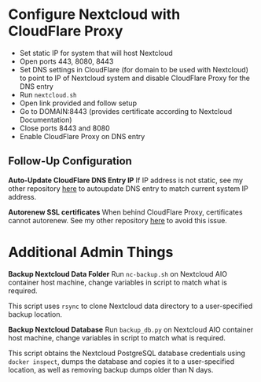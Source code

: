 # Configure Nextcloud with CloudFlare Proxy
- Set static IP for system that will host Nextcloud
- Open ports 443, 8080, 8443
- Set DNS settings in CloudFlare (for domain to be used with Nextcloud) to point to IP of Nextcloud system and disable CloudFlare Proxy for the DNS entry
- Run `nextcloud.sh`
- Open link provided and follow setup
- Go to DOMAIN:8443 (provides certificate according to Nextcloud Documentation)
- Close ports 8443 and 8080
- Enable CloudFlare Proxy on DNS entry

## Follow-Up Configuration

**Auto-Update CloudFlare DNS Entry IP**
If IP address is not static, see my other repository [here](https://github.com/davej23/cloudflare-dynamic-dns) to autoupdate DNS entry to match current system IP address.

**Autorenew SSL certificates**
When behind CloudFlare Proxy, certificates cannot autorenew. See my other repository [here](https://github.com/davej23/nextcloud-aio-cloudflare-proxy) to avoid this issue.

# Additional Admin Things

**Backup Nextcloud Data Folder**
Run `nc-backup.sh` on Nextcloud AIO container host machine, change variables in script to match what is required.

This script uses `rsync` to clone Nextcloud data directory to a user-specified backup location.

**Backup Nextcloud Database**
Run `backup_db.py` on Nextcloud AIO container host machine, change variables in script to match what is required.

This script obtains the Nextcloud PostgreSQL database credentials using `docker inspect`, dumps the database and copies it to a user-specified location, as well as removing backup dumps older than N days.
